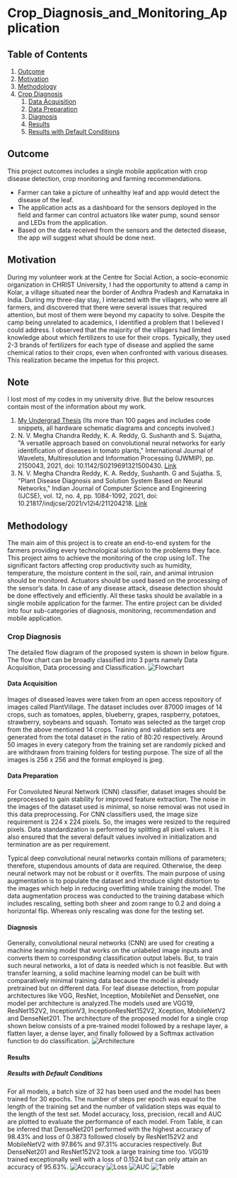 # Crop_Diagnosis_and_Monitoring_Application
## Table of Contents
1. [Outcome](#outcome)
2. [Motivation](#motivation)
3. [Methodology](#methodology)
  1. [Crop Diagnosis](#crop-diagnosis)
      1. [Data Acquisition](#data-acquisition)
      2. [Data Preparation](#data-preparation)
      3. [Diagnosis](#diagnosis)
      4. [Results](#results)
        1. [Results with Default Conditions](#Results-with-Default-Conditions)
## Outcome
This project outcomes includes a single mobile application with crop disease detection, crop monitoring and farming recommendations.
* Farmer can take a picture of unhealthy leaf and app would detect the disease of the leaf.
* The application acts as a dashboard for the sensors deployed in the field and farmer can control actuators like water pump, sound sensor and LEDs from the application.
* Based on the data received from the sensors and the detected disease, the app will suggest what should be done next.
## Motivation
During my volunteer work at the Centre for Social Action, a socio-economic organization in CHRIST University, I had the opportunity to attend a camp in Kolar, a village situated near the border of Andhra Pradesh and Karnataka in India. During my three-day stay, I interacted with the villagers, who were all farmers, and discovered that there were several issues that required attention, but most of them were beyond my capacity to solve. Despite the camp being unrelated to academics, I identified a problem that I believed I could address. I observed that the majority of the villagers had limited knowledge about which fertilizers to use for their crops. Typically, they used 2-3 brands of fertilizers for each type of disease and applied the same chemical ratios to their crops, even when confronted with various diseases. This realization became the impetus for this project.
## Note
I lost most of my codes in my university drive. But the below resources contain most of the information about my work.
1. [My Undergrad Thesis](https://github.com/nvmcr/Crop_Diagnosis_and_Monitoring_Application/blob/main/ProjectReport_compressed.pdf) (Its more than 100 pages and includes code snippets, all hardware schematic diagrams and concepts involved.)
2. N. V. Megha Chandra Reddy, K. A. Reddy, G. Sushanth and S. Sujatha, "A versatile approach based on convolutional neural networks for early identification of diseases in tomato plants," International Journal of Wavelets, Multiresolution and Information Processing (IJWMIP), pp. 2150043, 2021, doi: 10.1142/S0219691321500430. [Link](https://doi.org/10.1142/S0219691321500430)
3. N. V. Megha Chandra Reddy, K. A. Reddy, Sushanth. G and Sujatha. S, "Plant Disease Diagnosis and Solution System Based on Neural Networks," Indian Journal of Computer Science and Engineering (IJCSE), vol. 12, no. 4, pp. 1084-1092, 2021, doi: 10.21817/indjcse/2021/v12i4/211204218. [Link]( https://doi.org/10.21817/indjcse/2021/v12i4/211204226)

## Methodology
The main aim of this project is to create an end-to-end system for the farmers providing
every technological solution to the problems they face. This project aims to achieve the
monitoring of the crop using IoT. The significant factors affecting crop productivity such
as humidity, temperature, the moisture content in the soil, rain, and animal intrusion
should be monitored. Actuators should be used based on the processing of the sensor’s
data. In case of any disease attack, disease detection should be done effectively and
efficiently. All these tasks should be available in a single mobile application for the
farmer. The entire project can be divided into four sub-categories of diagnosis, monitoring, recommendation and mobile application.
### Crop Diagnosis
The detailed flow diagram of the proposed system is shown in below figure. The flow chart
can be broadly classified into 3 parts namely Data Acquisition, Data processing and
Classification. 
![Flowchart](images/flowchart.png)
#### Data Acquisition
Images of diseased leaves were taken from an open access repository of images called PlantVillage. The dataset includes over 87000 images of 14 crops, such as tomatoes, apples,
blueberry, grapes, raspberry, potatoes, strawberry, soybeans and squash. Tomato
was selected as the target crop from the above mentioned 14 crops. Training and validation sets are generated from the total dataset in the ratio of 80:20 respectively. Around 50 images in every category from the training set are randomly picked and are withdrawn from training folders for
testing purpose. The size of all the images is 256 x 256 and the format employed
is jpeg.

#### Data Preparation
For Convoluted Neural Network (CNN) classifier, dataset images should be preprocessed to gain stability for improved feature extraction. The noise in the images of
the dataset used is minimal, so noise removal was not used in this data preprocessing. For CNN classifiers used, the image size requirement is 224 x 224 pixels. So, the
images were resized to the required pixels. Data standardization is performed by
splitting all pixel values. It is also ensured that the several default values involved
in initialization and termination are as per requirement.

Typical deep convolutional neural networks contain millions of parameters; therefore, stupendous amounts of data are required. Otherwise, the deep neural network
may not be robust or it overfits. The main purpose of using augmentation is to
populate the dataset and introduce slight distortion to the images which help in
reducing overfitting while training the model. The data augmentation process was
conducted to the training database which includes rescaling, setting both sheer and
zoom range to 0.2 and doing a horizontal flip. Whereas only rescaling was done
for the testing set.
#### Diagnosis
Generally, convolutional neural networks (CNN) are used for creating a machine learning model that works on the unlabeled image inputs and converts them to corresponding
classification output labels. But, to train such neural networks, a lot of data is needed
which is not feasible. But with transfer learning, a solid machine learning model can
be built with comparatively minimal training data because the model is already pretrained but on different data. For leaf disease detection, from popular
architectures like VGG, ResNet, Inception, MobileNet and DenseNet, one model per
architecture is analyzed.The models used are VGG19, ResNet152V2, InceptionV3, InceptionResNet152V2, Xception, MobileNetV2 and DenseNet201. The architecture of
the proposed model for a single crop shown below consists of a pre-trained model followed by a reshape layer, a flatten layer, a dense layer, and finally followed by a Softmax activation
function to do classification. 
![Architecture](images/architecture.png)
#### Results
##### Results with Default Conditions
For all models, a batch size of 32 has been used and the model has been trained for 30
epochs. The number of steps per epoch was equal to the length of the training set and
the number of validation steps was equal to the length of the test set. Model accuracy, loss,
precision, recall and AUC are plotted to evaluate the performance of each model. From Table, it can be inferred that DenseNet201 performed with the highest accuracy of 98.43% and loss of 0.3873 followed closely by
ResNet152V2 and MobileNetV2 with 97.86% and 97.31% accuracies respectively.
But DenseNet201 and ResNet152V2 took a large training time too. VGG19 trained
exceptionally well with a loss of 0.1524 but can only attain an accuracy of 95.63%.
![Accuracy](images/defacc.png)
![Loss](images/defloss.png)
![AUC](images/defaoc.png)
![Table](images/deftable.png)
